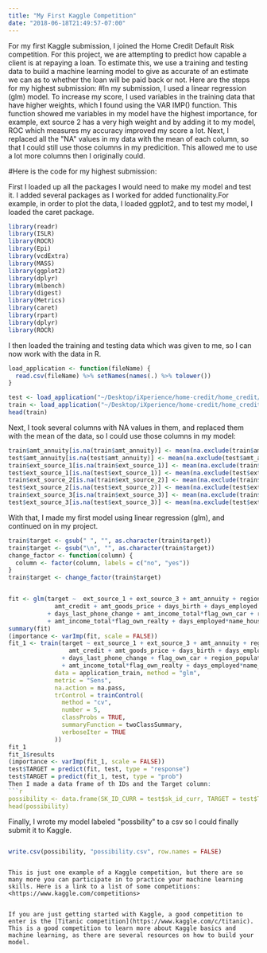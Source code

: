 ```yaml
---
title: "My First Kaggle Competition"
date: "2018-06-18T21:49:57-07:00"
---
```

For my first Kaggle submission, I joined the Home Credit Default Risk competition. 
For this project, we are attempting to predict how capable a client is at repaying a loan. To estimate this, we use a training and testing data to build a machine learning model to give as accurate of an estimate we can as to whether the loan will be paid back or not. Here are the steps for my highest submission: 
#In my submission, I used a linear regression (glm) model. To increase my score, I used variables in the training data that have higher weights, which I found using the VAR IMP() function. This function showed me variables in my model have the highest importance, for example, ext source 2 has a very high weight and by adding it to my model, ROC which measures my accuracy improved my score a lot. Next, I replaced all the "NA" values in my data with the mean of each column, so that I could still use those columns in my predicition. This allowed me to use a lot more columns then I originally could.

#Here is the code for my highest submission:

First I loaded up all the packages I would need to make my model and test it. I added several packages as I worked for added functionality.For example, in order to plot the data, I loaded ggplot2, and to test my model, I loaded the caret package. 
```r
library(readr)
library(ISLR)
library(ROCR)
library(Epi)
library(vcdExtra)
library(MASS)
library(ggplot2)
library(dplyr)
library(mlbench)
library(digest)
library(Metrics)
library(caret)
library(rpart)
library(dplyr)
library(ROCR)
```
I then loaded the training and testing data which was given to me, so I can now work with the data in R.
```r
load_application <- function(fileName) {
  read.csv(fileName) %>% setNames(names(.) %>% tolower())
}

test <- load_application("~/Desktop/iXperience/home-credit/home_credit/application_test.csv")
train <- load_application("~/Desktop/iXperience/home-credit/home_credit/application_train.csv")
head(train)
```
Next, I took several columns with NA values in them, and replaced them with the mean of the data, so I could use those columns in my model:

```r
train$amt_annuity[is.na(train$amt_annuity)] <- mean(na.exclude(train$amt_annuity))
test$amt_annuity[is.na(test$amt_annuity)] <- mean(na.exclude(test$amt_annuity))
train$ext_source_1[is.na(train$ext_source_1)] <- mean(na.exclude(train$ext_source_1))
test$ext_source_1[is.na(test$ext_source_1)] <- mean(na.exclude(test$ext_source_1))
train$ext_source_2[is.na(train$ext_source_2)] <- mean(na.exclude(train$ext_source_2))
test$ext_source_2[is.na(test$ext_source_2)] <- mean(na.exclude(test$ext_source_2))
train$ext_source_3[is.na(train$ext_source_3)] <- mean(na.exclude(train$ext_source_3))
test$ext_source_3[is.na(test$ext_source_3)] <- mean(na.exclude(test$ext_source_3))
```
With that, I made my first model using linear regression (glm), and continued on in my project. 
```r
train$target <- gsub(" ", "", as.character(train$target))
train$target <- gsub("\n", "", as.character(train$target))
change_factor <- function(column) {
  column <- factor(column, labels = c("no", "yes"))
}
train$target <- change_factor(train$target)


fit <- glm(target ~  ext_source_1 + ext_source_3 + amt_annuity + region_population_relative + days_id_publish + days_registration + ext_source_2 + amt_income_total + 
             amt_credit + amt_goods_price + days_birth + days_employed + flag_cont_mobile + region_rating_client_w_city 
           + days_last_phone_change + amt_income_total*flag_own_car + region_population_relative + cnt_children + amt_income_total*flag_own_car
           + amt_income_total*flag_own_realty + days_employed*name_housing_type + amt_income_total*name_contract_type, train, family = binomial)
summary(fit)
(importance <- varImp(fit, scale = FALSE))
fit_1 <- train(target ~ ext_source_1 + ext_source_3 + amt_annuity + region_population_relative + days_id_publish + days_registration + ext_source_2 + amt_income_total + 
                 amt_credit + amt_goods_price + days_birth + days_employed + flag_cont_mobile + region_rating_client_w_city 
               + days_last_phone_change + flag_own_car + region_population_relative + cnt_children + amt_income_total*flag_own_car
               + amt_income_total*flag_own_realty + days_employed*name_housing_type + amt_income_total*name_contract_type,
             data = application_train, method = "glm",
             metric = "Sens",
             na.action = na.pass,
             trControl = trainControl(
               method = "cv",
               number = 5,
               classProbs = TRUE,
               summaryFunction = twoClassSummary,
               verboseIter = TRUE
             ))
fit_1
fit_1$results
(importance <- varImp(fit_1, scale = FALSE))
test$TARGET = predict(fit, test, type = "response")
test$TARGET = predict(fit_1, test, type = "prob")
Then I made a data frame of th IDs and the Target column:
```r
possibility <- data.frame(SK_ID_CURR = test$sk_id_curr, TARGET = test$TARGET)
head(possibility)
```
Finally, I wrote my model labeled "possbility" to a csv so I could finally submit it to Kaggle. 
```r

write.csv(possibility, "possibility.csv", row.names = FALSE)

```
```

This is just one example of a Kaggle competition, but there are so many more you can participate in to practice your machine learning skills. Here is a link to a list of some competitions: 
<https://www.kaggle.com/competitions>


If you are just getting started with Kaggle, a good competition to enter is the [Titanic competition](https://www.kaggle.com/c/titanic). 
This is a good competition to learn more about Kaggle basics and machine learning, as there are several resources on how to build your model. 
